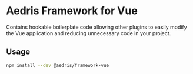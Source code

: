 # Aedris Framework for Vue

Contains hookable boilerplate code allowing other plugins to easily modify the Vue application and reducing unnecessary code in your project.

## Usage

```bash
npm install --dev @aedris/framework-vue
```
